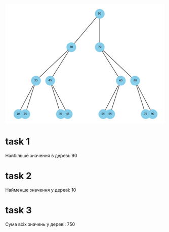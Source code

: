 ![graph](images/graph.png)

# task 1

Найбільше значення в дереві: 90

# task 2

Найменше значення у дереві: 10

# task 3

Сума всіх значень у дереві: 750
